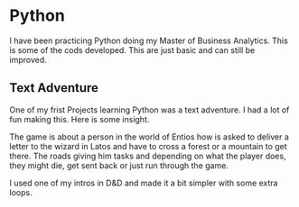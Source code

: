 # Python
I have been practicing Python doing my Master of Business Analytics. This is some of the cods developed. This are just basic and can still be improved. 

## Text Adventure
One of my frist Projects learning Python was a text adventure. I had a lot of fun making this. Here is some insight.

The game is about a person in the world of Entios how is asked to deliver a letter to the wizard in Latos and have to cross a forest or a mountain to get there. 
The roads giving him tasks and depending on what the player does, they might die, get sent back or just run through the game.

I used one of my intros in D&D and made it a bit simpler with some extra loops. 


